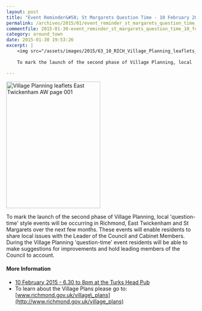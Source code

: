 ```yaml
---
layout: post
title: "Event Reminder&#58; St Margarets Question Time - 10 February 2015"
permalink: /archives/2015/01/event_reminder_st_margarets_question_time_10_febru.html
commentfile: 2015-01-30-event_reminder_st_margarets_question_time_10_febru
category: around_town
date: 2015-01-30 19:53:26
excerpt: |
    <img src="/assets/images/2015/63_10_RICH_Village_Planning_leaflets_East_Twickenham_AW-page-001_thumb.jpg" width="150" height="202" alt="Village Planning leaflets East Twickenham AW page 001" class="photo right">
    
    To mark the launch of the second phase of Village Planning, local 'question-time' style events will be occurring in Richmond, East Twickenham and St Margarets over the next few months. These events will enable residents to share local issues with the Leader of the Council and Cabinet Members. During the Village Planning 'question-time' event residents will be able to make suggestions for improvements and hold leading members of the Council to account.

---
```


<img src="/assets/images/2015/63_10_RICH_Village_Planning_leaflets_East_Twickenham_AW-page-001_thumb.jpg" width="250" height="336" alt="Village Planning leaflets East Twickenham AW page 001" class="photo right">

To mark the launch of the second phase of Village Planning, local 'question-time' style events will be occurring in Richmond, East Twickenham and St Margarets over the next few months. These events will enable residents to share local issues with the Leader of the Council and Cabinet Members. During the Village Planning 'question-time' event residents will be able to make suggestions for improvements and hold leading members of the Council to account.

#### More Information

-   [10 February 2015 - 6.30 to 8pm at the Turks Head Pub](https://stmargarets.london/event/meeting/200705144860)
-   To learn about the Village Plans please go to: [www.richmond.gov.uk/village\_plans](http://www.richmond.gov.uk/village_plans)

